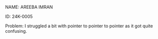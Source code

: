 NAME: AREEBA IMRAN

ID: 24K-0005

Problem:
I struggled a bit with pointer to pointer to pointer as it got quite confusing.

